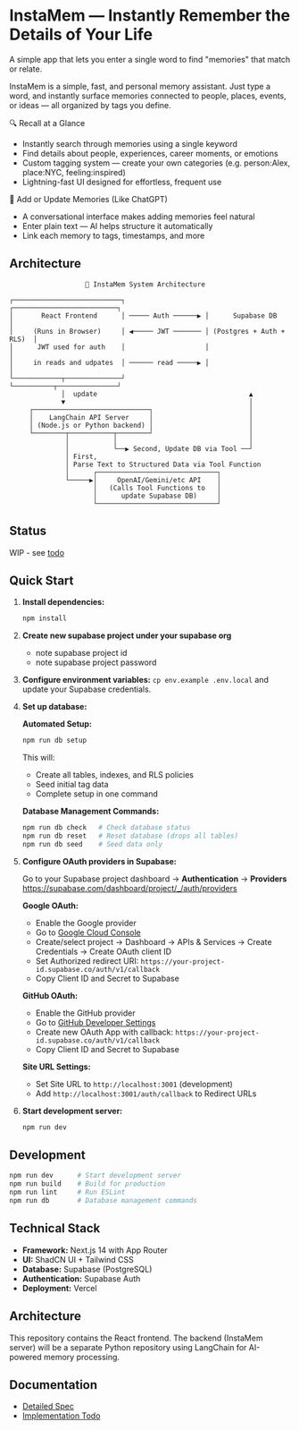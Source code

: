 # InstaMem — Instantly Remember the Details of Your Life

A simple app that lets you enter a single word to find "memories" that match or relate.

InstaMem is a simple, fast, and personal memory assistant. Just type a word, and instantly surface memories connected to people, places, events, or ideas — all organized by tags you define.

🔍 Recall at a Glance

-   Instantly search through memories using a single keyword
-   Find details about people, experiences, career moments, or emotions
-   Custom tagging system — create your own categories (e.g. person:Alex, place:NYC, feeling:inspired)
-   Lightning-fast UI designed for effortless, frequent use

📝 Add or Update Memories (Like ChatGPT)

-   A conversational interface makes adding memories feel natural
-   Enter plain text — AI helps structure it automatically
-   Link each memory to tags, timestamps, and more

## Architecture

```
                   🧠 InstaMem System Architecture

┌───────────────────────────┐                    ┌──────────────────────────┐
│       React Frontend      │ ───── Auth ──────▶ │      Supabase DB         │
│     (Runs in Browser)     │ ◀───── JWT ─────── │ (Postgres + Auth + RLS)  │
│      JWT used for auth    │                    │                          │
│     in reads and udpates  │ ────── read ─────▶ │                          │
└────────────┬──────────────┘                    └──────────┬───────────────┘
             │  update                                      ▲
             ▼                                              │
     ┌─────────────────────────────┐                        │
     │    LangChain API Server     │                        │
     │ (Node.js or Python backend) │                        │
     └────────┬───────────┬────────┘                        │
              │           │                                 │
              │           └──▶ Second, Update DB via Tool ──┘
              │ First,
              │ Parse Text to Structured Data via Tool Function
              │      ┌──────────────────────────────┐
              └─────▶│     OpenAI/Gemini/etc API    │
                     │   (Calls Tool Functions to   │
                     │      update Supabase DB)     │
                     └──────────────────────────────┘
```
## Status

WIP - see [todo](docs/todo.md)

## Quick Start

1. **Install dependencies:**
   ```bash
   npm install
   ```

2. **Create new supabase project under your supabase org**
   - note supabase project id
   - note supabase project password

3. **Configure environment variables:**
   `cp env.example .env.local` and update your Supabase credentials.

4. **Set up database:**
   
   **Automated Setup:**
   ```bash
   npm run db setup
   ```
   
   This will:
   - Create all tables, indexes, and RLS policies
   - Seed initial tag data
   - Complete setup in one command
   
   **Database Management Commands:**
   ```bash
   npm run db check   # Check database status
   npm run db reset   # Reset database (drops all tables)
   npm run db seed    # Seed data only
   ```

5. **Configure OAuth providers in Supabase:**
   
   Go to your Supabase project dashboard → **Authentication** → **Providers**
   https://supabase.com/dashboard/project/_/auth/providers
   
   **Google OAuth:**
   - Enable the Google provider
   - Go to [Google Cloud Console](https://console.cloud.google.com/)
   - Create/select project → Dashboard → APIs & Services → Create Credentials → Create OAuth client ID
   - Set Authorized redirect URI: `https://your-project-id.supabase.co/auth/v1/callback`
   - Copy Client ID and Secret to Supabase
   
   **GitHub OAuth:**
   - Enable the GitHub provider  
   - Go to [GitHub Developer Settings](https://github.com/settings/developers)
   - Create new OAuth App with callback: `https://your-project-id.supabase.co/auth/v1/callback`
   - Copy Client ID and Secret to Supabase
   
   **Site URL Settings:**
   - Set Site URL to `http://localhost:3001` (development)
   - Add `http://localhost:3001/auth/callback` to Redirect URLs

6. **Start development server:**
   ```bash
   npm run dev
   ```

## Development

```bash
npm run dev      # Start development server
npm run build    # Build for production
npm run lint     # Run ESLint
npm run db       # Database management commands
```

## Technical Stack

- **Framework:** Next.js 14 with App Router
- **UI:** ShadCN UI + Tailwind CSS
- **Database:** Supabase (PostgreSQL)
- **Authentication:** Supabase Auth
- **Deployment:** Vercel

## Architecture

This repository contains the React frontend. The backend (InstaMem server) will be a separate Python repository using LangChain for AI-powered memory processing.

## Documentation

- [Detailed Spec](docs/Spec.md)
- [Implementation Todo](docs/todo.md)
